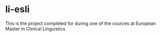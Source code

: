 # li-esli
This is the project completed for during one of the cources at European Master in Clinical Linguistics
